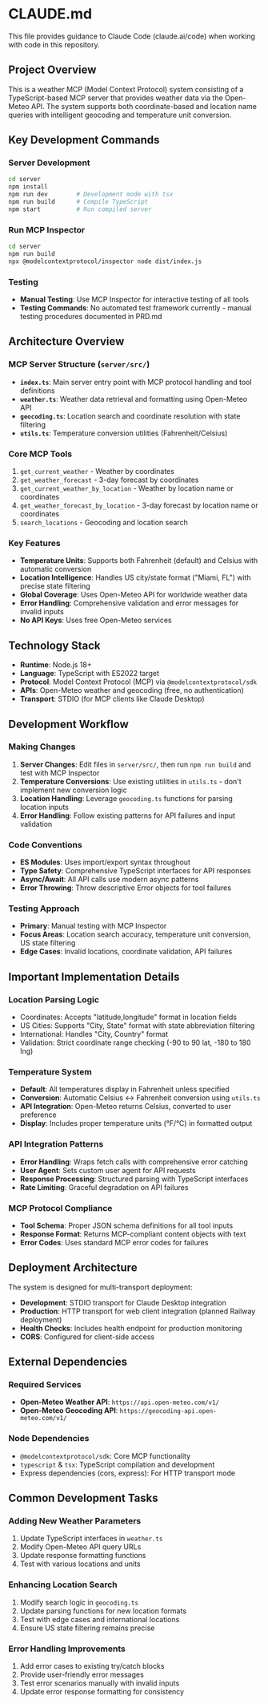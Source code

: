 # CLAUDE.md

This file provides guidance to Claude Code (claude.ai/code) when working with code in this repository.

## Project Overview

This is a weather MCP (Model Context Protocol) system consisting of a TypeScript-based MCP server that provides weather data via the Open-Meteo API. The system supports both coordinate-based and location name queries with intelligent geocoding and temperature unit conversion.

## Key Development Commands

### Server Development

```bash
cd server
npm install
npm run dev        # Development mode with tsx
npm run build      # Compile TypeScript
npm start          # Run compiled server
```

### Run MCP Inspector

```bash
cd server
npm run build
npx @modelcontextprotocol/inspector node dist/index.js
```

### Testing

- **Manual Testing**: Use MCP Inspector for interactive testing of all tools
- **Testing Commands**: No automated test framework currently - manual testing procedures documented in PRD.md

## Architecture Overview

### MCP Server Structure (`server/src/`)

- **`index.ts`**: Main server entry point with MCP protocol handling and tool definitions
- **`weather.ts`**: Weather data retrieval and formatting using Open-Meteo API
- **`geocoding.ts`**: Location search and coordinate resolution with state filtering
- **`utils.ts`**: Temperature conversion utilities (Fahrenheit/Celsius)

### Core MCP Tools

1. `get_current_weather` - Weather by coordinates
2. `get_weather_forecast` - 3-day forecast by coordinates
3. `get_current_weather_by_location` - Weather by location name or coordinates
4. `get_weather_forecast_by_location` - 3-day forecast by location name or coordinates
5. `search_locations` - Geocoding and location search

### Key Features

- **Temperature Units**: Supports both Fahrenheit (default) and Celsius with automatic conversion
- **Location Intelligence**: Handles US city/state format ("Miami, FL") with precise state filtering
- **Global Coverage**: Uses Open-Meteo API for worldwide weather data
- **Error Handling**: Comprehensive validation and error messages for invalid inputs
- **No API Keys**: Uses free Open-Meteo services

## Technology Stack

- **Runtime**: Node.js 18+
- **Language**: TypeScript with ES2022 target
- **Protocol**: Model Context Protocol (MCP) via `@modelcontextprotocol/sdk`
- **APIs**: Open-Meteo weather and geocoding (free, no authentication)
- **Transport**: STDIO (for MCP clients like Claude Desktop)

## Development Workflow

### Making Changes

1. **Server Changes**: Edit files in `server/src/`, then run `npm run build` and test with MCP Inspector
2. **Temperature Conversions**: Use existing utilities in `utils.ts` - don't implement new conversion logic
3. **Location Handling**: Leverage `geocoding.ts` functions for parsing location inputs
4. **Error Handling**: Follow existing patterns for API failures and input validation

### Code Conventions

- **ES Modules**: Uses import/export syntax throughout
- **Type Safety**: Comprehensive TypeScript interfaces for API responses
- **Async/Await**: All API calls use modern async patterns
- **Error Throwing**: Throw descriptive Error objects for tool failures

### Testing Approach

- **Primary**: Manual testing with MCP Inspector
- **Focus Areas**: Location search accuracy, temperature unit conversion, US state filtering
- **Edge Cases**: Invalid locations, coordinate validation, API failures

## Important Implementation Details

### Location Parsing Logic

- Coordinates: Accepts "latitude,longitude" format in location fields
- US Cities: Supports "City, State" format with state abbreviation filtering
- International: Handles "City, Country" format
- Validation: Strict coordinate range checking (-90 to 90 lat, -180 to 180 lng)

### Temperature System

- **Default**: All temperatures display in Fahrenheit unless specified
- **Conversion**: Automatic Celsius ↔ Fahrenheit conversion using `utils.ts`
- **API Integration**: Open-Meteo returns Celsius, converted to user preference
- **Display**: Includes proper temperature units (°F/°C) in formatted output

### API Integration Patterns

- **Error Handling**: Wraps fetch calls with comprehensive error catching
- **User Agent**: Sets custom user agent for API requests
- **Response Processing**: Structured parsing with TypeScript interfaces
- **Rate Limiting**: Graceful degradation on API failures

### MCP Protocol Compliance

- **Tool Schema**: Proper JSON schema definitions for all tool inputs
- **Response Format**: Returns MCP-compliant content objects with text
- **Error Codes**: Uses standard MCP error codes for failures

## Deployment Architecture

The system is designed for multi-transport deployment:

- **Development**: STDIO transport for Claude Desktop integration
- **Production**: HTTP transport for web client integration (planned Railway deployment)
- **Health Checks**: Includes health endpoint for production monitoring
- **CORS**: Configured for client-side access

## External Dependencies

### Required Services

- **Open-Meteo Weather API**: `https://api.open-meteo.com/v1/`
- **Open-Meteo Geocoding API**: `https://geocoding-api.open-meteo.com/v1/`

### Node Dependencies

- `@modelcontextprotocol/sdk`: Core MCP functionality
- `typescript` & `tsx`: TypeScript compilation and development
- Express dependencies (cors, express): For HTTP transport mode

## Common Development Tasks

### Adding New Weather Parameters

1. Update TypeScript interfaces in `weather.ts`
2. Modify Open-Meteo API query URLs
3. Update response formatting functions
4. Test with various locations and units

### Enhancing Location Search

1. Modify search logic in `geocoding.ts`
2. Update parsing functions for new location formats
3. Test with edge cases and international locations
4. Ensure US state filtering remains precise

### Error Handling Improvements

1. Add error cases to existing try/catch blocks
2. Provide user-friendly error messages
3. Test error scenarios manually with invalid inputs
4. Update error response formatting for consistency
